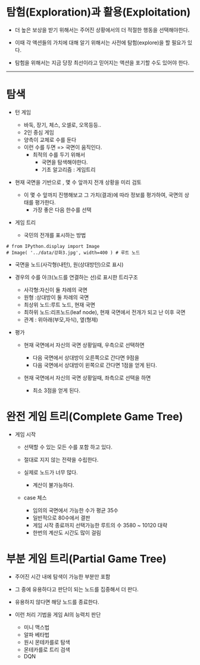 
# 탐험(Exploration)과 활용(Exploitation)

- 더 높은 보상을 받기 위해서는 주어진 상황에서의 더 적절한 행동을 선택해야한다. 

- 이때 각 액션들의 가치에 대해 알기 위해서는 사전에 탐험(explore)을 할 필요가 있다. 

- 탐험을 위해서는 지금 당장 최선이라고 믿어지는 액션을 포기할 수도 있어야 한다. 










---


# 탐색 

- 턴 게임
    - 바둑, 장기, 체스, 오셀로, 오목등등..
    - 2인 중심 게임 
    - 양측이 교체로 수를 둔다
    - 이런 수를 두면 => 국면이 움직인다. 
        - 최적의 수를 두기 위해서 
            - 국면을 탐색해야한다. 
            - 기초 알고리즘 : 게임트리

- 현재 국면을 기반으로 , 몇 수 앞까지 전개 상황을 미리 검토
    - 이 몇 수 앞까지 진행해보고 그 가치(결과)에 따라 정보를 평가하여, 국면의 상태를 평가한다. 
        - 가장 좋은 다음 한수를 선택

- 게임 트리 
    - 국민의 전개를 표시하는 방법 

```PY
# from IPython.display import Image
# Image( '../data/강화3.jpg', width=400 ) # 루트 노드 
```

- 국면을 노드(사각형(내턴), 원(상대방턴)으로 표시)
- 경우의 수를 아크(노드를 연결하는 선)로 표시한 트리구조 
    - 사각형:자신이 둘 차례의 국면
    - 원형  :상대방이 둘 차례의 국면
    - 최상위 노드:루트 노드, 현재 국면
    - 최하위 노드:리프노드(leaf node), 현재 국면에서 전개가 되고 난 이후 국면
    - 관계   : 위아래(부모,자식), 옆(형제)

- 평가 
    - 현재 국면에서 자신의 국면 상황일때, 우측으로 선택하면 
        - 다음 국면에서 상대방이 오른쪽으로 간다면 9점을 
        - 다음 국면에서 상대방이 왼쪽으로 간다면 1점을 얻게 된다. 

    - 현재 국면에서 자신의 국면 상황일때, 좌측으로 선택을 하면 
        - 최소 3점을 얻게 된다. 


# 완전 게임 트리(Complete Game Tree)

- 게임 시작 

    - 선택할 수 있는 모든 수를 포함 하고 있다. 
    - 절대로 지지 않는 전략을 수립한다. 
    - 실제로 노드가 너무 많다. 
        - 계산이 불가능하다. 

    - case 체스 
        - 임의의 국면에서 가능한 수가 평균 35수 
        - 일반적으로 80수에서 결판 
        - 게임 시작 종료까지 선택가능한 루트의 수 3580 ~ 10120 대략 
        - 한번의 계산도 시간도 많이 걸림 


# 부분 게임 트리(Partial Game Tree)

- 주어진 시간 내에 탐색이 가능한 부분만 포함 
- 그 중에 유용하다고 판단이 되는 노드를 집중해서 더 판다.
- 유용하지 않다면 해당 노드를 종료한다. 

- 이런 처리 기법을 게임 AI의 능력치 판단 
    - 미니 맥스법 
    - 알파 베타법
    - 원시 몬테카를로 탐색
    - 몬테카를로 트리 검색 
    - DQN


